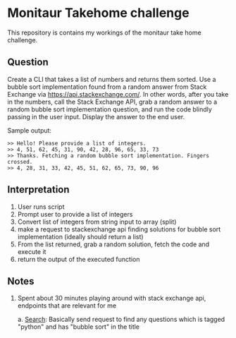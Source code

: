 # Monitaur Takehome challenge
This repository is contains my workings of the monitaur take home challenge.

## Question
Create a CLI that takes a list of numbers and returns them sorted. Use a bubble sort implementation found from a random answer from Stack Exchange via https://api.stackexchange.com/.
In other words, after you take in the numbers, call the Stack Exchange API, grab a random answer to a random bubble sort implementation question, and run the code blindly passing in the user input. Display the answer to the end user.

Sample output:
```
>> Hello! Please provide a list of integers.
>> 4, 51, 62, 45, 31, 90, 42, 28, 96, 65, 33, 73
>> Thanks. Fetching a random bubble sort implementation. Fingers crossed.
>> 4, 28, 31, 33, 42, 45, 51, 62, 65, 73, 90, 96

```

## Interpretation
1. User runs script
2. Prompt user to provide a list of integers
3. Convert list of integers from string input to array (split)
4. make a request to stackexchange api finding solutions for bubble sort implementation (ideally should return a list)
5. From the list returned, grab a random solution, fetch the code and execute it
6. return the output of the executed function

## Notes
1. Spent about 30 minutes playing around with stack exchange api, endpoints that are relevant for me
   
    a. [Search](https://api.stackexchange.com/docs/search): Basically send request to find any questions which is tagged "python" and has "bubble sort" in the title


